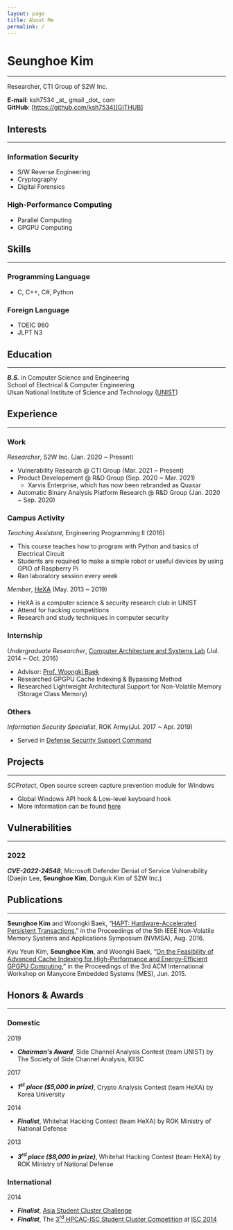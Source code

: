 ```yaml
---
layout: page
title: About Me
permalink: /
---
```


# Seunghoe Kim
----------

Researcher, CTI Group of S2W Inc.

**E-mail**: ksh7534 \_at\_ gmail \_dot\_ com  
**GitHub**: [https://github.com/ksh7534][GITHUB]

## Interests
----------

### Information Security
- S/W Reverse Engineering
- Cryptography
- Digital Forensics

### High-Performance Computing
- Parallel Computing
- GPGPU Computing

## Skills
----------

### Programming Language
- C, C++, C#, Python

### Foreign Language
- TOEIC 960
- JLPT N3

## Education
----------

***B.S.*** in Computer Science and Engineering  
School of Electrical & Computer Engineering  
Ulsan National Institute of Science and Technology ([UNIST][UNIST_HOME])

## Experience
----------

### Work
*Researcher*, S2W Inc. (Jan. 2020 ~ Present)
- Vulnerability Research @ CTI Group (Mar. 2021 ~ Present)
- Product Developement @ R&D Group (Sep. 2020 ~ Mar. 2021)
    - Xarvis Enterprise, which has now been rebranded as Quaxar
- Automatic Binary Analysis Platform Research @ R&D Group (Jan. 2020 ~ Sep. 2020)

### Campus Activity
*Teaching Assistant*, Engineering Programming II (2016)
- This course teaches how to program with Python and basics of Electrical Circuit
- Students are required to make a simple robot or useful devices by using GPIO of Raspberry Pi
- Ran laboratory session every week

*Member*, [HeXA][HeXA] (May. 2013 ~ 2019)
- HeXA is a computer science & security research club in UNIST
- Attend for hacking competitions
- Research and study techniques in computer security

### Internship
*Undergraduate Researcher*, [Computer Architecture and Systems Lab][CASL] (Jul. 2014 ~ Oct. 2016)
- Advisor: [Prof. Woongki Baek][WBAEK]
- Researched GPGPU Cache Indexing & Bypassing Method
- Researched Lightweight Architectural Support for Non-Volatile Memory (Storage Class Memory)

### Others
*Information Security Specialist*, ROK Army(Jul. 2017 ~ Apr. 2019)
- Served in [Defense Security Support Command][DSSC]

## Projects
----------

*SCProtect*, Open source screen capture prevention module for Windows
- Global Windows API hook & Low-level keyboard hook
- More information can be found [here][SCProtect]

## Vulnerabilities
----------

### 2022
***CVE-2022-24548***, Microsoft Defender Denial of Service Vulnerability (Daejin Lee, **Seunghoe Kim**, Donguk Kim of S2W Inc.)

## Publications
----------

**Seunghoe Kim** and Woongki Baek, “[HAPT: Hardware-Accelerated Persistent Transactions][HAPT],” in the Proceedings of the 5th IEEE Non-Volatile Memory Systems and Applications Symposium (NVMSA), Aug. 2016.

Kyu Yeun Kim, **Seunghoe Kim**, and Woongki Baek, “[On the Feasibility of Advanced Cache Indexing for High-Performance and Energy-Efficient GPGPU Computing][CACHE],” in the Proceedings of the 3rd ACM International Workshop on Manycore Embedded Systems (MES), Jun. 2015.

## Honors & Awards
----------

### Domestic
2019
- ***Chairman's Award***, Side Channel Analysis Contest (team UNIST) by The Society of Side Channel Analysis, KIISC

2017
- ***1<sup>st</sup> place ($5,000 in prize)***, Crypto Analysis Contest (team HeXA) by Korea University

2014
- ***Finalist***, Whitehat Hacking Contest (team HeXA) by ROK Ministry of National Defense

2013
- ***3<sup>rd</sup> place ($8,000 in prize)***, Whitehat Hacking Contest (team HeXA) by ROK Ministry of National Defense

### International
2014
- ***Finalist***, [Asia Student Cluster Challenge][ASC14_HOME]
- ***Finalist***, The [3<sup>rd</sup> HPCAC-ISC Student Cluster Competition][SCC14_HOME] at [ISC 2014][ISC14_HOME]

[UNIST_HOME]:https://www.unist.ac.kr "UNIST Homepage"
[GITHUB]:https://github.com/ksh7534 "GitHub Page"

[HeXA]:https://hexa.pro "HeXA Homepage"
[CASL]:http://casl.unist.ac.kr "CASL Homepage"
[WBAEK]:https://sites.google.com/site/woongkibaek/ "Prof. Woongki Baek's Homepage"
[DSSC]:http://www.dssc.mil.kr/ "DSSC Homepage"

[SCProtect]:https://github.com/ksh7534/SCProtect "SCProtect Github Page"

[HAPT]:https://ieeexplore.ieee.org/document/7547181 "HAPT Paper"
[CACHE]:https://dl.acm.org/citation.cfm?id=2768179 "Advance Cache Indexing Paper"

[ASC14_HOME]:https://www.asc-events.org/ASC14/index14en.php "ASC14 Homepage"
[SCC14_HOME]:https://www.hpcadvisorycouncil.com/events/2014/isc14-student-cluster-competition/ "SCC14 Homepage"
[ISC14_HOME]:http://2014.isc-hpc.com/isc14_ap/ "ISC14 Homepage"
